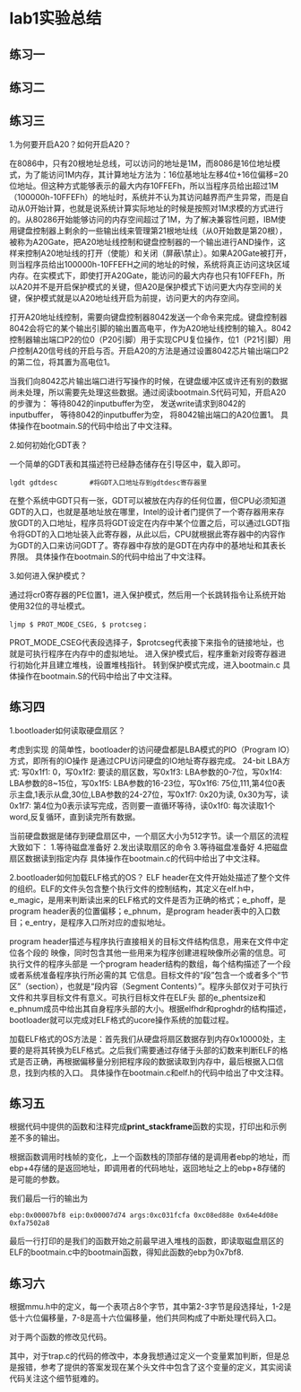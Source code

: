 # lab1实验总结

## 练习一



## 练习二



## 练习三

1.为何要开启A20？如何开启A20？

在8086中，只有20根地址总线，可以访问的地址是1M，而8086是16位地址模式，为了能访问1M内存，其计算地址方法为：16位基地址左移4位+16位偏移=20位地址。但这种方式能够表示的最大内存10FFEFh，所以当程序员给出超过1M（100000h-10FFEFh）的地址时，系统并不认为其访问越界而产生异常，而是自动从0开始计算，也就是说系统计算实际地址的时候是按照对1M求模的方式进行的。从80286开始能够访问的内存空间超过了1M，为了解决兼容性问题，IBM使用键盘控制器上剩余的一些输出线来管理第21根地址线（从0开始数是第20根），被称为A20Gate，把A20地址线控制和键盘控制器的一个输出进行AND操作，这样来控制A20地址线的打开（使能）和关闭（屏蔽\禁止）。如果A20Gate被打开，则当程序员给出100000h-10FFEFH之间的地址的时候，系统将真正访问这块区域内存。在实模式下，即使打开A20Gate，能访问的最大内存也只有10FFEFh，所以A20并不是开启保护模式的关键，但A20是保护模式下访问更大内存空间的关键，保护模式就是以A20地址线开启为前提，访问更大的内存空间。

打开A20地址线控制，需要向键盘控制器8042发送一个命令来完成。键盘控制器8042会将它的某个输出引脚的输出置高电平，作为A20地址线控制的输入。8042控制器输出端口P2的位0（P20引脚）用于实现CPU复位操作，位1（P21引脚）用户控制A20信号线的开启与否。开启A20的方法是通过设置8042芯片输出端口P2的第二位，将其置为高电位1。

当我们向8042芯片输出端口进行写操作的时候，在键盘缓冲区或许还有别的数据尚未处理，所以需要先处理这些数据。通过阅读bootmain.S代码可知，开启A20的步骤为：
等待8042的inputbuffer为空，
发送write请求到8042的inputbuffer，
等待8042的inputbuffer为空，
将8042输出端口的A20位置1。
具体操作在bootmain.S的代码中给出了中文注释。

2.如何初始化GDT表？

一个简单的GDT表和其描述符已经静态储存在引导区中，载入即可。
~~~
lgdt gdtdesc        #将GDT入口地址存到gdtdesc寄存器里
~~~

在整个系统中GDT只有一张，GDT可以被放在内存的任何位置，但CPU必须知道GDT的入口，也就是基地址放在哪里，Intel的设计者门提供了一个寄存器用来存放GDT的入口地址，程序员将GDT设定在内存中某个位置之后，可以通过LGDT指令将GDT的入口地址装入此寄存器，从此以后，CPU就根据此寄存器中的内容作为GDT的入口来访问GDT了。寄存器中存放的是GDT在内存中的基地址和其表长界限。
具体操作在bootmain.S的代码中给出了中文注释。

3.如何进入保护模式？

通过将cr0寄存器的PE位置1，进入保护模式，然后用一个长跳转指令让系统开始使用32位的寻址模式。
~~~
ljmp $ PROT_MODE_CSEG, $ protcseg；
~~~

PROT_MODE_CSEG代表段选择子，$protcseg代表接下来指令的链接地址，也就是可执行程序在内存中的虚拟地址。
进入保护模式后，程序重新对段寄存器进行初始化并且建立堆栈，设置堆栈指针。
转到保护模式完成，进入bootmain.c
具体操作在bootmain.S的代码中给出了中文注释。

## 练习四

1.bootloader如何读取硬盘扇区？

考虑到实现 的简单性，bootloader的访问硬盘都是LBA模式的PIO（Program IO）方式，即所有的IO操作 是通过CPU访问硬盘的IO地址寄存器完成。
24-bit LBA方式:
写0x1f1: 0，写0x1f2: 要读的扇区数，写0x1f3: LBA参数的0-7位，写0x1f4: LBA参数的8~15位，写0x1f5: LBA参数的16-23位，写0x1f6: 75位,111,第4位0表示主盘,1表示从盘,30位,LBA参数的24-27位，写0x1f7: 0x20为读, 0x30为写，读0x1f7: 第4位为0表示读写完成，否则要一直循环等待，读0x1f0: 每次读取1个word,反复循环，直到读完所有数据。

当前硬盘数据是储存到硬盘扇区中，一个扇区大小为512字节。读一个扇区的流程大致如下：
1.等待磁盘准备好
2.发出读取扇区的命令 
3.等待磁盘准备好 
4.把磁盘扇区数据读到指定内存
具体操作在bootmain.c的代码中给出了中文注释。

2.bootloader如何加载ELF格式的OS？
ELF header在文件开始处描述了整个文件的组织。ELF的文件头包含整个执行文件的控制结构，其定义在elf.h中，e_magic，是用来判断读出来的ELF格式的文件是否为正确的格式；e_phoff，是program header表的位置偏移；e_phnum，是program header表中的入口数目；e_entry，是程序入口所对应的虚拟地址。

program	header描述与程序执行直接相关的目标文件结构信息，用来在文件中定位各个段的 映像，同时包含其他一些用来为程序创建进程映像所必需的信息。可执行文件的程序头部是 一个program header结构的数组，每个结构描述了一个段或者系统准备程序执行所必需的其 它信息。目标文件的“段”包含一个或者多个“节区”（section），也就是“段内容（Segment Contents）”。程序头部仅对于可执行文件和共享目标文件有意义。可执行目标文件在ELF头 部的e_phentsize和e_phnum成员中给出其自身程序头部的大小。根据elfhdr和proghdr的结构描述，bootloader就可以完成对ELF格式的ucore操作系统的加载过程。

加载ELF格式的OS方法是：首先我们从硬盘将扇区数据存到内存0x10000处，主要的是将其转换为ELF格式。之后我们需要通过存储于头部的幻数来判断ELF的格式是否正确，再根据偏移量分别把程序段的数据读取到内存中，最后根据入口信息，找到内核的入口。
具体操作在bootmain.c和elf.h的代码中给出了中文注释。


## 练习五

根据代码中提供的函数和注释完成**print_stackframe**函数的实现，打印出和示例差不多的输出。

根据函数调用时栈帧的变化，上一个函数栈的顶部存储的是调用者ebp的地址，而ebp+4存储的是返回地址，即调用者的代码地址，返回地址之上的ebp+8存储的是可能的参数。

我们最后一行的输出为

~~~
ebp:0x00007bf8 eip:0x00007d74 args:0xc031fcfa 0xc08ed88e 0x64e4d08e 0xfa7502a8
~~~



最后一行打印的是我们的函数开始之前最早进入堆栈的函数，即读取磁盘扇区的ELF的bootmain.c中的bootmain函数，得知此函数的ebp为0x7bf8.

## 练习六

根据mmu.h中的定义，每一个表项占8个字节，其中第2-3字节是段选择址，1-2是低十六位偏移量，7-8是高十六位偏移量，他们共同构成了中断处理代码入口。

对于两个函数的修改见代码。

其中，对于trap.c的代码的修改中，本身我想通过定义一个变量累加判断，但是总是报错，参考了提供的答案发现在某个头文件中包含了这个变量的定义，其实阅读代码关注这个细节挺难的。